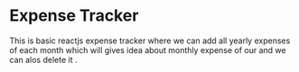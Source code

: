 # Expense Tracker

This is basic reactjs expense tracker where we can add all yearly expenses of each month which will gives idea about monthly expense of our and we can alos delete it .
